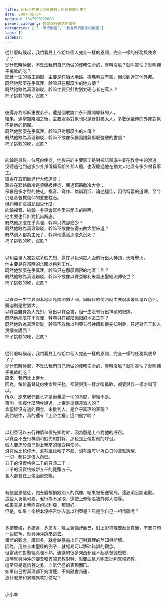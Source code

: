 ```yaml
---
title: 耶穌只在猶大地區傳教，所以是膽小鬼？
date: 2007-05-04
updated: 1547993522000
pixnet_category: 教會流行觀念的偏差
categories: ['3. 流行偏差', '教會流行觀念的偏差']
tags: []
sidebar: 
---
```


<p>從什麼時候起，我們看見上帝給每個人完全一樣的恩賜，完全一樣的任務與使命了？<br/>從什麼時候起，不效法我們自己所做的使務任命的，就叫沒膽？就叫害怕？就叫柿子挑軟的吃？<br/><!--more-->耶穌一生的事工範圍，主要是在猶大地區，撒瑪利亞有些，但沒到過其他外邦。<br/>既然祂那麼在乎真理，幹嘛只在那麼少的地方傳？<br/>既然祂敢為真理辯駁，幹嘛主要只針對猶太硬心者在罵人？<br/>柿子挑軟的吃，沒膽？<br/><br/><br/>彼得身為耶穌重要弟子，還是個敢誇口永不離開耶穌的人，<br/>結果，連聖靈降臨之後，主要服事對象也只是針對猶太人，多數保羅傳的外邦對象不是他的範圍。<br/>既然他那麼在乎真理，幹嘛只對那麼少的人傳？<br/>既然他敢為真理辯駁，幹嘛不敢像保羅寫語氣那麼強硬的書信？<br/>柿子挑軟的吃，沒膽？<br/><br/><br/>約翰是最後一位死的使徒，他後來的主要事工是對抗諾斯底主義在教會中的滲透。<br/>沒聽過他到過多少外邦傳福音給外邦人聽，也沒聽過他在猶太人地區有多少福音事工。<br/>彼得在五旬節進行大佈道會；<br/>雅各在耶路撒冷是領導級使徒，開過耶路撒冷大會；<br/>保羅是多才型的使徒，福音、寫作、雄辯滔滔、論述極佳，因信稱義的道理，至今仍是基督教信仰的重要柱石。<br/>但約翰卻沒被記錄些什麼。<br/>約翰福音、約翰一書只會寫些愛來愛去的東西，<br/>他主要也只針對抗諾斯底。<br/>既然他那麼在乎真理，幹嘛只做那麼少？<br/>既然他敢為真理辯駁，幹嘛不敢像彼得去做大型佈道？<br/>既然別人都為主死了，幹嘛他還活那麼久沒死？<br/>柿子挑軟的吃，沒膽？<br/><br/><br/>以利亞單人獨對眾多假先知，還在以色列眾人面前行出大神蹟，天降聖火。<br/>他主要是在當時的北國以色列工作。<br/>既然他那麼在乎真理，幹嘛只在那麼侷限的地區工作？<br/>既然他敢為真理辯駁，幹嘛不敢像以賽亞耶利米寫出聖經流傳後世？<br/>柿子挑軟的吃，沒膽？<br/><br/><br/>以賽亞一生主要服事地區是南國猶大國，同時代的何西阿主要服事地區是以色列，彌迦則是對猶大。<br/>以賽亞雖身為大先知，寫出以賽亞書，但一生沒有行出神蹟的紀錄。<br/>既然他那麼在乎真理，幹嘛只在那麼侷限的地區工作？<br/>既然他敢為真理辯駁，幹嘛不敢像以利亞去行神蹟和假先知對幹，只趕對君王和人民講東講西？<br/>柿子挑軟的吃，沒膽？<br/><br/><br/>從什麼時候起，我們看見上帝給每個人完全一樣的恩賜，完全一樣的任務與使命了？<br/>從什麼時候起，不效法我們自己所做的使務任命的，就叫沒膽？就叫害怕？就叫柿子挑軟的吃？<br/>原來，我們比上帝大，<br/>因為，每位基督徒的使命與任務，都要與我一樣才叫勇敢，都要與我一樣才叫可以。<br/>所以，原來我們自己才是衡量這一切的基礎，聖經不是。<br/>否則，聖經什麼時候說過，上帝是這樣差派人的？<br/>拿聖經沒有過的觀念，來批判人，是合乎真理的表現？<br/>我們眼中，真的還有『上帝主權』這四個字嗎？<br/><br/><br/>以利亞可以去行神蹟和假先知對幹，因為那是上帝對他的呼召。<br/>以賽亞不去行神蹟和假先知對幹，那也是上帝對他的呼召。<br/>個人要忠於自己對上帝來的領受與使命。<br/>沒有誰比較偉大，沒有誰比較了不起，沒有誰可以為自己的苦難誇耀。<br/>一切，都只是僕人而已。<br/>五千的沒資格笑二千的只賺二千；<br/>二千的沒資格嫉妒五千的竟賺五千。<br/>各人都要在上帝面前交帳。<br/><br/><br/>有些靈恩信徒，跑去廟裡損毀別人的偶像，結果被扭送警局，還必須公開道歉。<br/>這些人勇氣可嘉，但行為不足取，還使上帝聖名被外邦人侮辱。<br/>如果真是上帝呼召的以利亞，那很好。<br/>但是，如果上帝根本沒呼召你去當以利亞呢？只是你自己一相情願呢？<br/><br/><br/>多讀聖經，多讀書，多思考，建立裝備好自己，對上帝真理要融會貫通，不要只知一些皮毛，就興沖沖跳來跳去。<br/>錯誤的觀念，講越多，就會越暴露出自己對真理的無知與誤解。<br/>因為，用些全本聖經的例子，就輕易可以擊碎錯誤的觀念。<br/>但當我們對聖經真理不熟，連講的很多東西都經不起基督徒檢驗，<br/>這時就興沖沖的要去和異端異教對幹、就要血氣方剛去批判異端異教，<br/>這常只是逞肉體之勇，血氣仍盛的表現而已。<br/>如果自己對真理都不夠清楚，不夠融會貫通，<br/>憑什麼來和異端異教打仗呢？<br/><br/><br/>小小羊<br/><br/></p><p> </p><br/>